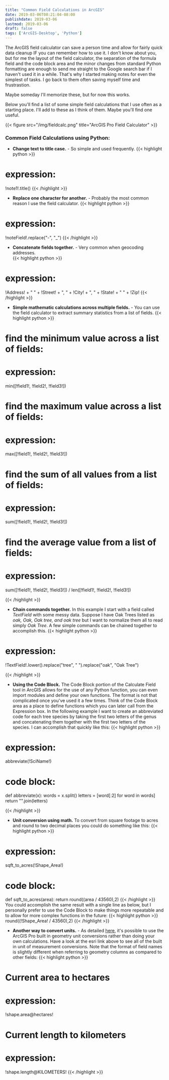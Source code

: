```yaml
---
title: "Common Field Calculations in ArcGIS"
date: 2019-03-06T08:21:04-08:00
publishdate: 2019-03-06
lastmod: 2019-03-06
draft: false
tags: ['ArcGIS-Desktop', 'Python']
---
```


The ArcGIS field calculator can save a person time and allow for fairly quick data cleanup IF you can remember how to use it.  I don't know about you, but for me the layout of the field calculator, the separation of the formula field and the code block area and the minor changes from standard Python formatting are enough to send me straight to the Google search bar if I haven't used it in a while.  That's why I started making notes for even the simplest of tasks.  I go back to them often saving myself time and frustrastion.  

Maybe someday I'll memorize these, but for now this works.

Below you'll find a list of some simple field calculations that I use often as a starting place.  I'll add to these as I think of them.  Maybe you'll find one useful.

{{< figure src="/img/fieldcalc.png" title="ArcGIS Pro Field Calculator" >}}

### Common Field Calculations using Python:

- **Change text to title case.** - So simple and used frequently.
{{< highlight python >}}
# expression:
!note1!.title()
{{< /highlight >}}

- **Replace one character for another.** - Probably the most common reason I use the field calculator.
{{< highlight python >}}
# expression:
!noteField!.replace("-", "_")
{{< /highlight >}}

- **Concatenate fields together.** - Very common when geocoding addresses.  
{{< highlight python >}}
# expression:
!Address! + " " + !Street! + ", " + !City! + ", " + !State! + " " + !Zip!
{{< /highlight >}}


- **Simple mathematic calculations across multiple fields.** - You can use the field calculator to extract summary statistics from a list of fields.
{{< highlight python >}}
# find the minimum value across a list of fields:
# expression:
min([!field1!, !field2!, !field3!])

# find the maximum value across a list of fields:
# expression:
max([!field1!, !field2!, !field3!])

# find the sum of all values from a list of fields:
# expression:
sum([!field1!, !field2!, !field3!])

# find the average value from a list of fields:
# expression:
sum([!field1!, !field2!, !field3!]) / len([!field1!, !field2!, !field3!])

{{< /highlight >}}


- **Chain commands together.**  In this example I start with a field called *TextField* with some messy data.  Suppose I have Oak Trees listed as *oak, Oak, Oak tree, and oak tree* but I want to normalize them all to read simply *Oak Tree*.  A few simple commands can be chained together to accomplish this.
{{< highlight python >}}
# expression:
!TextField!.lower().replace("tree", " ").replace("oak", "Oak Tree")

{{< /highlight >}}

- **Using the Code Block.**  The Code Block portion of the Calculate Field tool in ArcGIS allows for the use of any Python function, you can even import modules and define your own functions.  The format is not that complicated once you've used it a few times.  Think of the Code Block area as a place to define functions which you can later call from the Expression box.  In the following example I want to create an abbreviated code for each tree species by taking the first two letters of the genus and concatenating them together with the first two letters of the species.  I can accomplish that quickly like this:
{{< highlight python >}}
# expression:
abbreviate(!SciName!)

# code block:
def abbreviate(x):
    words = x.split()
    letters = [word[:2] for word in words]
    return "".join(letters)

{{< /highlight >}}

- **Unit conversion using math.** To convert from square footage to acres and round to two decimal places you could do something like this:
{{< highlight python >}}

# expression:
sqft_to_acres(!Shape_Area!)

# code block:
def sqft_to_acres(area):
    return round((area / 43560),2)
{{< /highlight >}}
You could accomplish the same result with a single line as below, but I personally prefer to use the Code Block to make things more repeatable and to allow for more complex functions in the future:
{{< highlight python >}}
round((!Shape_Area! / 43560),2)
{{< /highlight >}}

- **Another way to convert units.** - As detailed [here](https://pro.arcgis.com/en/pro-app/tool-reference/data-management/calculate-field-examples.htm#ESRI_SECTION1_2C1A27476FD54D949723FA8DFC9306B2), it's possible to use the ArcGIS Pro built in geometry unit conversions rather than doing your own calculations.  Have a look at the esri link above to see all of the built in unit of measurement conversions.  Note that the format of field names is slightly different when referring to geometry columns as compared to other fields:
{{< highlight python >}}
# Current area to hectares
# expression:
!shape.area@hectares!

# Current length to kilometers
# expression:
!shape.length@KILOMETERS!
{{< /highlight >}}

